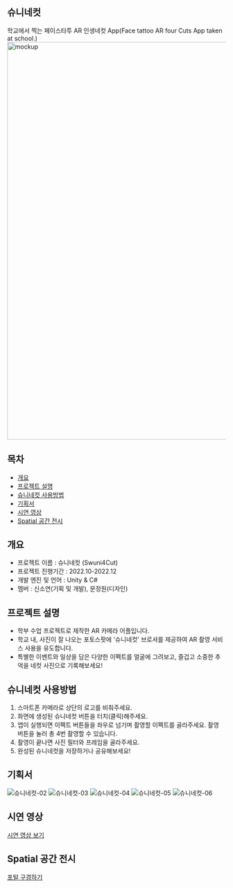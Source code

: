 ## 슈니네컷
학교에서 찍는 페이스타투 AR 인생네컷 App(Face tattoo AR four Cuts App taken at school.)
<img width="916" alt="mockup" src="https://github.com/soddengguri/Swuni4Cut/assets/88537867/f7d745d4-ae70-4d52-8bf7-dd8d2712dca4">


## 목차
  - [개요](#개요) 
  - [프로젝트 설명](#프로젝트-설명)
  - [슈니네컷 사용방법](#슈니네컷-사용방법)
  - [기획서](#기획서)
  - [시연 영상](#시연-영상)
  - [Spatial 공간 전시](#Spatial-공간-전시)


## 개요
- 프로젝트 이름 : 슈니네컷 (Swuni4Cut)
- 프로젝트 진행기간 : 2022.10-2022.12
- 개발 엔진 및 언어 : Unity & C#
- 멤버 : 신소연(기획 및 개발), 문정원(디자인)


## 프로젝트 설명
- 학부 수업 프로젝트로 제작한 AR 카메라 어플입니다.
- 학교 내, 사진이 잘 나오는 포토스팟에 '슈니네컷' 브로셔를 제공하여 AR 촬영 서비스 사용을 유도합니다.
- 특별한 이벤트와 일상을 담은 다양한 이펙트를 얼굴에 그려보고, 즐겁고 소중한 추억을 네컷 사진으로 기록해보세요!


## 슈니네컷 사용방법
1. 스마트폰 카메라로 상단의 로고를 비춰주세요.
2. 화면에 생성된 슈니네컷 버튼을 터치(클릭)해주세요.
3. 앱이 실행되면 이펙트 버튼들을 좌우로 넘기며 촬영할 이펙트를 골라주세요. 촬영 버튼을 눌러 총 4번 촬영할 수 있습니다.
4. 촬영이 끝나면 사진 필터와 프레임을 골라주세요.
5. 완성된 슈니네컷을 저장하거나 공유해보세요!


## 기획서
![슈니네컷-02](https://github.com/soddengguri/Swuni4Cut/assets/88537867/7fd6a226-851f-4000-b5fa-c6163e8dad7e)
![슈니네컷-03](https://github.com/soddengguri/Swuni4Cut/assets/88537867/885465ee-5c7a-42cd-9d61-d00a54b259f0)
![슈니네컷-04](https://github.com/soddengguri/Swuni4Cut/assets/88537867/8326e019-bdc3-4018-8d8f-37cb80091ca8)
![슈니네컷-05](https://github.com/soddengguri/Swuni4Cut/assets/88537867/7274fc79-70c8-4aa5-a81c-bff430077fc1)
![슈니네컷-06](https://github.com/soddengguri/Swuni4Cut/assets/88537867/324805ca-caf8-4f14-b2c1-d14fc8d27286)


## 시연 영상
[시연 영상 보기](https://drive.google.com/file/d/18y2HuxMcXp2fxKbpu05jIMTMQAyO7LUY/view?usp=drive_link)


## Spatial 공간 전시
[포털 구경하기](https://www.spatial.io/s/soyeons-Virtual-Space-63a1ed79bff9f700011bca6a?share=1370396976383998651)
